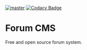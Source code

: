 [![master](https://github.com/stephenreynolds/forum-cms/actions/workflows/master.yml/badge.svg)](https://github.com/stephenreynolds/forum-cms/actions/workflows/master.yml)
[![Codacy Badge](https://app.codacy.com/project/badge/Grade/cd0f2ba4afa74d37893152c4b6e2d6c4)](https://www.codacy.com/gh/stephenreynolds/forum-cms/dashboard?utm_source=github.com&amp;utm_medium=referral&amp;utm_content=stephenreynolds/forum-cms&amp;utm_campaign=Badge_Grade)

# Forum CMS

Free and open source forum system.
